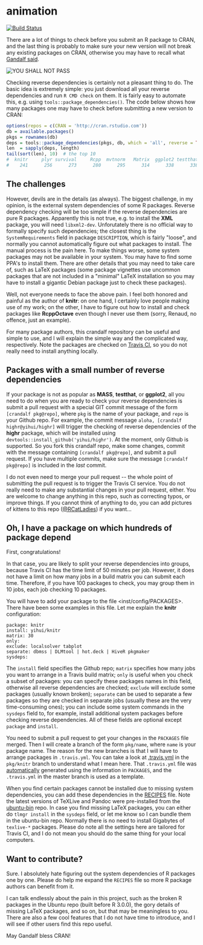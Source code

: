# animation

[![Build Status](https://travis-ci.org/yihui/crandalf.svg?branch=pkg/animation)](https://travis-ci.org/yihui/crandalf)

There are a lot of things to check before you submit an R package to CRAN, and
the last thing is probably to make sure your new version will not break any
existing packages on CRAN, otherwise you may have to recall what [Gandalf
said](http://youtu.be/V4UfAL9f74I).

![YOU SHALL NOT PASS](http://i.imgur.com/3mdv0k9.jpg)

Checking reverse dependencies is certainly not a pleasant thing to do. The basic
idea is extremely simple: you just download all your reverse dependencies and
run `R CMD check` on them. It is fairly easy to automate this, e.g. using
`tools::package_dependencies()`. The code below shows how many packages one may
have to check before submitting a new version to CRAN:

```r
options(repos = c(CRAN = 'http://cran.rstudio.com'))
db = available.packages()
pkgs = rownames(db)
deps = tools::package_dependencies(pkgs, db, which = 'all', reverse = TRUE)
len  = sapply(deps, length)
tail(sort(len), 10)  # the top 10
#  knitr     plyr survival     Rcpp  mvtnorm   Matrix  ggplot2 testthat  lattice     MASS
#    241      256      273      280      295      314      338      338      421      844
```

## The challenges

However, devils are in the details (as always). The biggest challenge, in my
opinion, is the external system dependencies of some R packages. Reverse
dependency checking will be too simple if the reverse dependencies are pure R
packages. Apparently this is not true, e.g. to install the **XML** package, you
will need `libxml2-dev`. Unforutately there is no official way to formally
specify such dependencies; the closest thing is the `SystemRequirements` field
in package `DESCRIPTION`, which is fairly "loose", and normally you cannot
automatically figure out what packages to install. The manual process is the
pain here. To make things worse, some system packages may not be available in
your system. You may have to find some PPA's to install them. There are other
details that you may need to take care of, such as LaTeX packages (some package
vignettes use uncommon packages that are not included in a "minimal" LaTeX
installation so you may have to install a gigantic Debian package just to check
these packages).

Well, not everyone needs to face the above pain. I feel both honored and painful
as the author of **knitr**: on one hand, I certainly love people making use of
my work; on the other, I have to figure out how to install and check
packages like **RcppOctave** even though I never use them (sorry, Renaud, no
offence, just an example).

For many package authors, this crandalf repository can be useful and simple to
use, and I will explain the simple way and the complicated way, respectively.
Note the packages are checked on [Travis CI](https://travis-ci.org), so you do
not really need to install anything locally.

## Packages with a small number of reverse dependencies

If your package is not as popular as **MASS**, **testthat**, or **ggplot2**, all
you need to do when you are ready to check your reverse dependencies is submit a
pull request with a special GIT commit message of the form `[crandalf
pkg@repo]`, where `pkg` is the name of your package, and `repo` is your Github
repo. For example, the commit message `aloha, [crandalf highr@yihui/highr]` will
trigger the checking of reverse dependencies of the **highr** package, which
will be installed using `devtools::install_github('yihui/highr')`. At the
moment, only Github is supported. So you fork this crandalf repo, make some
changes, commit with the message containing `[crandalf pkg@repo]`, and submit a
pull request. If you have multiple commits, make sure the message `[crandalf
pkg@repo]` is included in the _last_ commit.

I do not even need to merge your pull request -- the whole point of submitting
the pull request is to trigger the Travis CI service. You do not really need to
make any substantial changes in your pull request, either. You are welcome to
change anything in this repo, such as correcting typos, or improve things. If
you cannot think of anything to do, you can add pictures of kittens to this repo
([@RCatLadies](https://twitter.com/RCatLadies)) if you want...

## Oh, I have a package on which hundreds of package depend

First, congratulations!

In that case, you are likely to split your reverse dependencies into groups,
because Travis CI has the time limit of 50 minutes per job. However, it does not
have a limit on how many jobs in a build matrix you can submit each time.
Therefore, if you have 100 packages to check, you may group them in 10 jobs,
each job checking 10 packages.

You will have to add your package to the file <inst/config/PACKAGES>. There have
been some examples in this file. Let me explain the **knitr** configuration:

```dcf
package: knitr
install: yihui/knitr
matrix: 30
only:
exclude: localsolver tabplot
separate: dbmss | DLMtool | hot.deck | HiveR pkgmaker
sysdeps:
```

The `install` field specifies the Github repo; `matrix` specifies how many jobs
you want to arrange in a Travis build matrix; `only` is useful when you check a
subset of packages: you can specify these packages names in this field,
otherwise all reverse dependencies are checked; `exclude` will exclude some
packages (usually known broken); `separate` can be used to separate a few
packages so they are checked in separate jobs (usually these are the very
time-consuming ones); you can include some system commands in the `sysdeps`
field to, for example, install additional system packages before checking
reverse dependencies. All of these fields are optional except `package` and
`install`.

You need to submit a pull request to get your changes in the `PACKAGES` file
merged. Then I will create a branch of the form `pkg/name`, where `name` is your
package name. The reason for the new branches is that I will have to arrange
packages in `.travis.yml`. You can take a look at
[.travis.yml](https://github.com/yihui/crandalf/blob/pkg/knitr/.travis.yml) in
the `pkg/knitr` branch to understand what I mean here. That `.travis.yml` file
was [automatically](Makefile) generated using the information in `PACKAGES`, and
the `.travis.yml` in the master branch is used as a template.

When you find certain packages cannot be installed due to missing system
dependencies, you can add these dependencies in the
[RECIPES](inst/config/RECIPES) file. Note the latest versions of TeXLive and
Pandoc were pre-installed from the
[ubuntu-bin](https://github.com/yihui/ubuntu-bin) repo. In case you find missing
LaTeX packages, you can either do `tlmgr install` in the `sysdeps` field, or let
me know so I can bundle them in the ubuntu-bin repo. Normally there is no need
to install Gigabytes of `texlive-*` packages. Please do note all the settings
here are tailored for Travis CI, and I do not mean you should do the same thing
for your local computers.

## Want to contribute?

Sure. I absolutely hate figuring out the system dependencies of R packages one
by one. Please do help me expand the `RECIPES` file so more R package authors
can benefit from it.

I can talk endlessly about the pain in this project, such as the broken R
packages in the Ubuntu repo (built before R 3.0.0), the gory details of missing
LaTeX packages, and so on, but that may be meaningless to you. There are also a
few cool features that I do not have time to introduce, and I will see if other
users find this repo useful.

May Gandalf bless CRAN!
